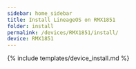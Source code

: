```yaml
---
sidebar: home_sidebar
title: Install LineageOS on RMX1851
folder: install
permalink: /devices/RMX1851/install/
device: RMX1851
---
```

{% include templates/device_install.md %}
